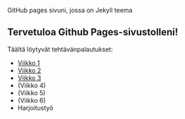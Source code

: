 GitHub pages sivuni, jossa on Jekyll teema
## Tervetuloa Github Pages-sivustolleni!
Täältä löytyvät tehtävänpalautukset:
- [Viikko 1](vko1.html)
- [Viikko 2](vko2.md)
- [Viikko 3](index.html)
- (Viikko 4)
- (Viikko 5)
- (Viikko 6)
- Harjoitustyö

